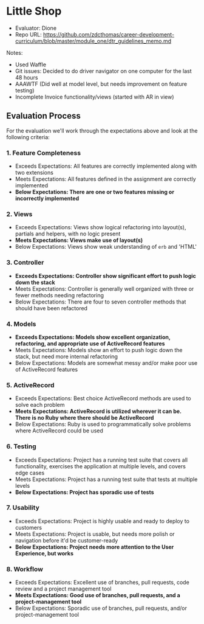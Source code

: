 # Little Shop

- Evaluator: Dione
- Repo URL: https://github.com/zdcthomas/career-development-curriculum/blob/master/module_one/dtr_guidelines_memo.md

Notes:

- Used Waffle
- Git issues: Decided to do driver navigator on one computer for the last 48 hours
- AAAWTF (Did well at model level, but needs improvement on feature testing)
- Incomplete Invoice functionality/views (started with AR in view)


## Evaluation Process

For the evaluation we'll work through the expectations above and look at the following criteria:


### 1. Feature Completeness

* Exceeds Expectations: All features are correctly implemented along with two extensions
* Meets Expectations: All features defined in the assignment are correctly implemented
* **Below Expectations: There are one or two features missing or incorrectly implemented**


### 2. Views

* Exceeds Expectations: Views show logical refactoring into layout(s), partials and helpers, with no logic present
* **Meets Expectations: Views make use of layout(s)**
* Below Expectations: Views show weak understanding of `erb` and 'HTML'


### 3. Controller

* **Exceeds Expectations: Controller show significant effort to push logic down the stack**
* Meets Expectations: Controller is generally well organized with three or fewer methods needing refactoring
* Below Expectations: There are four to seven controller methods that should have been refactored


### 4. Models

* **Exceeds Expectations: Models show excellent organization, refactoring, and appropriate use of ActiveRecord features**
* Meets Expectations: Models show an effort to push logic down the stack, but need more internal refactoring
* Below Expectations: Models are somewhat messy and/or make poor use of ActiveRecord features


### 5. ActiveRecord

* Exceeds Expectations: Best choice ActiveRecord methods are used to solve each problem
* **Meets Expectations: ActiveRecord is utilized wherever it can be. There is no Ruby where there should be ActiveRecord**
* Below Expectations: Ruby is used to programmatically solve problems where ActiveRecord could be used


### 6. Testing

* Exceeds Expectations: Project has a running test suite that covers all functionality, exercises the application at multiple levels, and covers edge cases
* Meets Expectations: Project has a running test suite that tests at multiple levels
* **Below Expectations: Project has sporadic use of tests**


### 7. Usability

* Exceeds Expectations: Project is highly usable and ready to deploy to customers
* Meets Expectations: Project is usable, but needs more polish or navigation before it'd be customer-ready
* **Below Expectations: Project needs more attention to the User Experience, but works**


### 8. Workflow

* Exceeds Expectations: Excellent use of branches, pull requests, code review and a project management tool
* **Meets Expectations: Good use of branches, pull requests, and a project-management tool**
* Below Expectations: Sporadic use of branches, pull requests, and/or project-management tool
